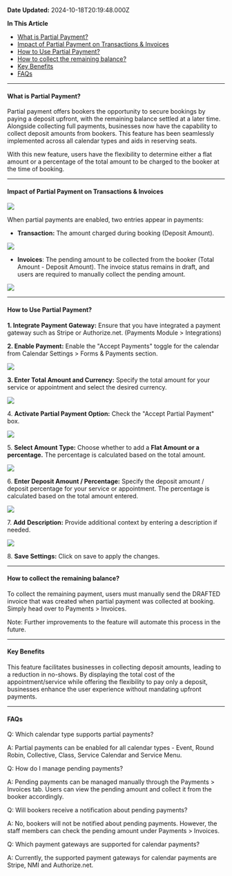 **Date Updated:** 2024-10-18T20:19:48.000Z
  
  
**In This Article**

* [What is Partial Payment?](#What-is-Partial-Payment?)
* [Impact of Partial Payment on Transactions & Invoices](#Impact-of-Partial-Payment-on-Transactions-&-Invoices)
* [How to Use Partial Payment?](#How-to-Use-Partial-Payment?)
* [How to collect the remaining balance?](#How-to-collect-the-remaining-balance?)
* [Key Benefits](#Key-Benefits)
* [FAQs](#FAQs)

---

#### **What is Partial Payment?**

  
Partial payment offers bookers the opportunity to secure bookings by paying a deposit upfront, with the remaining balance settled at a later time. Alongside collecting full payments, businesses now have the capability to collect deposit amounts from bookers. This feature has been seamlessly implemented across all calendar types and aids in reserving seats.

  
With this new feature, users have the flexibility to determine either a flat amount or a percentage of the total amount to be charged to the booker at the time of booking.

---

#### **Impact of Partial Payment on Transactions & Invoices** 

![](https://s3.amazonaws.com/cdn.freshdesk.com/data/helpdesk/attachments/production/155023874265/original/c5hsV31Rg8FUfyqrVrCgQQNFYMGoDAKZHA.png?1712122099)

When partial payments are enabled, two entries appear in payments:

* **Transaction:** The amount charged during booking (Deposit Amount).

![](https://s3.amazonaws.com/cdn.freshdesk.com/data/helpdesk/attachments/production/155023874407/original/yKYCL_xx8aiCufzAFCIQifEpOMLWxqLDhQ.png?1712122324)

  
* **Invoices**: The pending amount to be collected from the booker (Total Amount - Deposit Amount). The invoice status remains in draft, and users are required to manually collect the pending amount.

  
![](https://s3.amazonaws.com/cdn.freshdesk.com/data/helpdesk/attachments/production/155023874513/original/06Srji6PwP8roOciFt6BYRb4Lkk0Aq55TQ.png?1712122591)

  
---

#### **How to Use Partial Payment?**

  
**1\. Integrate Payment Gateway:** Ensure that you have integrated a payment gateway such as Stripe or Authorize.net. (Payments Module > Integrations)

  
**2\. Enable Payment:** Enable the "Accept Payments" toggle for the calendar from Calendar Settings > Forms & Payments section.

  
![](https://s3.amazonaws.com/cdn.freshdesk.com/data/helpdesk/attachments/production/155023873723/original/qh84sI5jK74C15QtJDvFjkxIVY73lfCypw.png?1712120969)

  
**3\. Enter Total Amount and Currency:** Specify the total amount for your service or appointment and select the desired currency.

  
![](https://s3.amazonaws.com/cdn.freshdesk.com/data/helpdesk/attachments/production/155023875315/original/jDPTb95KbCiV_Z1bNFkGFXoBJAWYnoDQQg.png?1712123868)

  
4\. **Activate Partial Payment Option:** Check the "Accept Partial Payment" box.

  
![](https://s3.amazonaws.com/cdn.freshdesk.com/data/helpdesk/attachments/production/155023875330/original/nUChXVtlfLyUPYLTHT-bcLVTmTXbbghDqg.png?1712123912)

  
5\. **Select Amount Type:** Choose whether to add a **Flat Amount or a percentage.** The percentage is calculated based on the total amount.

  
![](https://s3.amazonaws.com/cdn.freshdesk.com/data/helpdesk/attachments/production/155023875412/original/EJ0SZ3ZGIUD92bWFq9JrXo90BjB_R_5vsA.png?1712123958)

  
6\. **Enter Deposit Amount / Percentage:** Specify the deposit amount / deposit percentage for your service or appointment. The percentage is calculated based on the total amount entered.

  
![](https://s3.amazonaws.com/cdn.freshdesk.com/data/helpdesk/attachments/production/155023875759/original/h6KWVxtgbVYQ-g0CLA4_P_43_NxR-nuE_w.png?1712124477)

  
7\. **Add** **Description:** Provide additional context by entering a description if needed.

  
![](https://s3.amazonaws.com/cdn.freshdesk.com/data/helpdesk/attachments/production/155023874940/original/dkS82BeTBEBKpH74CNQ06h_tQXfNxLxUEQ.png?1712123347)

  
8\. **Save Settings:** Click on save to apply the changes.

---

#### **How to collect the remaining balance?**

  
To collect the remaining payment, users must manually send the DRAFTED invoice that was created when partial payment was collected at booking. Simply head over to Payments > Invoices.

  
Note: Further improvements to the feature will automate this process in the future.

  
---

#### **Key Benefits**

  
This feature facilitates businesses in collecting deposit amounts, leading to a reduction in no-shows. By displaying the total cost of the appointment/service while offering the flexibility to pay only a deposit, businesses enhance the user experience without mandating upfront payments.

---

#### **FAQs**

  
Q: Which calendar type supports partial payments?

A: Partial payments can be enabled for all calendar types - Event, Round Robin, Collective, Class, Service Calendar and Service Menu.

  
Q: How do I manage pending payments?

A: Pending payments can be managed manually through the Payments > Invoices tab. Users can view the pending amount and collect it from the booker accordingly.

  
Q: Will bookers receive a notification about pending payments?

A: No, bookers will not be notified about pending payments. However, the staff members can check the pending amount under Payments > Invoices.  
  
Q: Which payment gateways are supported for calendar payments?

A: Currently, the supported payment gateways for calendar payments are Stripe, NMI and Authorize.net. 